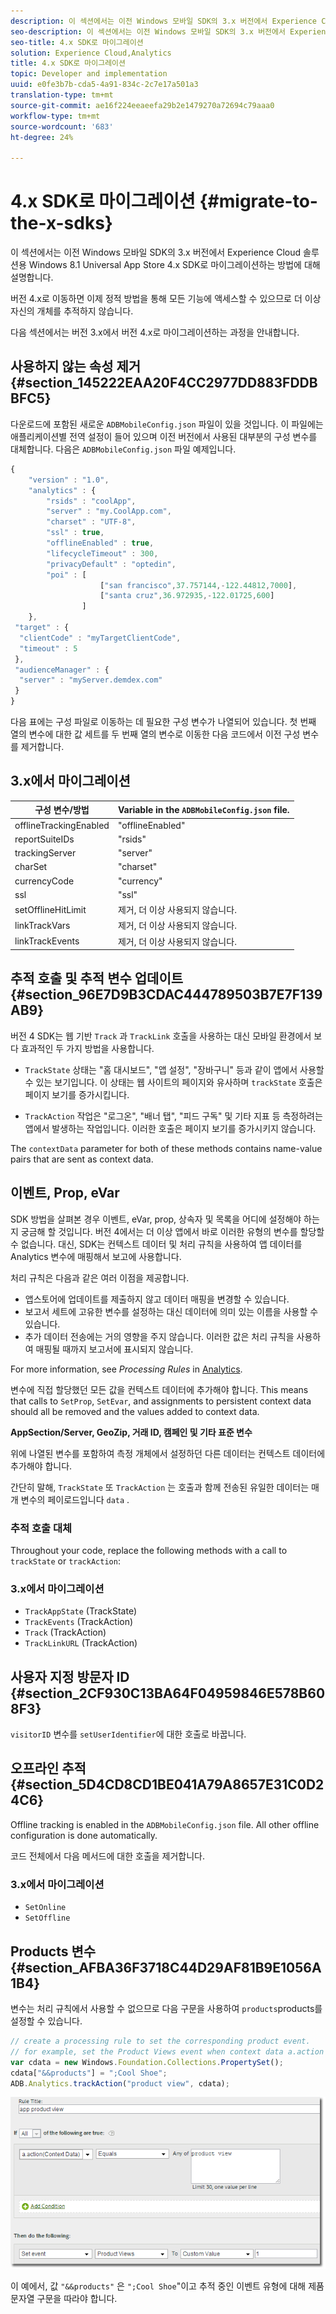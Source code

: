 ```yaml
---
description: 이 섹션에서는 이전 Windows 모바일 SDK의 3.x 버전에서 Experience Cloud 솔루션용 Windows 8.1 Universal App Store 4.x SDK로 마이그레이션하는 방법에 대해 설명합니다.
seo-description: 이 섹션에서는 이전 Windows 모바일 SDK의 3.x 버전에서 Experience Cloud 솔루션용 Windows 8.1 Universal App Store 4.x SDK로 마이그레이션하는 방법에 대해 설명합니다.
seo-title: 4.x SDK로 마이그레이션
solution: Experience Cloud,Analytics
title: 4.x SDK로 마이그레이션
topic: Developer and implementation
uuid: e0fe3b7b-cda5-4a91-834c-2c7e17a501a3
translation-type: tm+mt
source-git-commit: ae16f224eeaeefa29b2e1479270a72694c79aaa0
workflow-type: tm+mt
source-wordcount: '683'
ht-degree: 24%

---
```



# 4.x SDK로 마이그레이션 {#migrate-to-the-x-sdks}

이 섹션에서는 이전 Windows 모바일 SDK의 3.x 버전에서 Experience Cloud 솔루션용 Windows 8.1 Universal App Store 4.x SDK로 마이그레이션하는 방법에 대해 설명합니다.

버전 4.x로 이동하면 이제 정적 방법을 통해 모든 기능에 액세스할 수 있으므로 더 이상 자신의 개체를 추적하지 않습니다.

다음 섹션에서는 버전 3.x에서 버전 4.x로 마이그레이션하는 과정을 안내합니다.

## 사용하지 않는 속성 제거 {#section_145222EAA20F4CC2977DD883FDDBBFC5}

다운로드에 포함된 새로운 `ADBMobileConfig.json` 파일이 있을 것입니다. 이 파일에는 애플리케이션별 전역 설정이 들어 있으며 이전 버전에서 사용된 대부분의 구성 변수를 대체합니다. 다음은 `ADBMobileConfig.json` 파일 예제입니다.

```js
{ 
    "version" : "1.0", 
    "analytics" : { 
        "rsids" : "coolApp", 
        "server" : "my.CoolApp.com", 
        "charset" : "UTF-8", 
        "ssl" : true, 
        "offlineEnabled" : true, 
        "lifecycleTimeout" : 300, 
        "privacyDefault" : "optedin", 
        "poi" : [ 
                    ["san francisco",37.757144,-122.44812,7000], 
                    ["santa cruz",36.972935,-122.01725,600] 
                ] 
    }, 
 "target" : { 
  "clientCode" : "myTargetClientCode", 
  "timeout" : 5 
 }, 
 "audienceManager" : { 
  "server" : "myServer.demdex.com" 
 } 
}
```

다음 표에는 구성 파일로 이동하는 데 필요한 구성 변수가 나열되어 있습니다. 첫 번째 열의 변수에 대한 값 세트를 두 번째 열의 변수로 이동한 다음 코드에서 이전 구성 변수를 제거합니다.

## 3.x에서 마이그레이션

| 구성 변수/방법 | Variable in the `ADBMobileConfig.json` file. |
|--- |--- |
| offlineTrackingEnabled | &quot;offlineEnabled&quot; |
| reportSuiteIDs | &quot;rsids&quot; |
| trackingServer | &quot;server&quot; |
| charSet | &quot;charset&quot; |
| currencyCode | &quot;currency&quot; |
| ssl | &quot;ssl&quot; |
| setOfflineHitLimit | 제거, 더 이상 사용되지 않습니다. |
| linkTrackVars | 제거, 더 이상 사용되지 않습니다. |
| linkTrackEvents | 제거, 더 이상 사용되지 않습니다. |

## 추적 호출 및 추적 변수 업데이트 {#section_96E7D9B3CDAC444789503B7E7F139AB9}

버전 4 SDK는 웹 기반 `Track` 과 `TrackLink` 호출을 사용하는 대신 모바일 환경에서 보다 효과적인 두 가지 방법을 사용합니다.

* `TrackState` 상태는 &quot;홈 대시보드&quot;, &quot;앱 설정&quot;, &quot;장바구니&quot; 등과 같이 앱에서 사용할 수 있는 보기입니다. 이 상태는 웹 사이트의 페이지와 유사하며 `trackState` 호출은 페이지 보기를 증가시킵니다.

* `TrackAction` 작업은 &quot;로그온&quot;, &quot;배너 탭&quot;, &quot;피드 구독&quot; 및 기타 지표 등 측정하려는 앱에서 발생하는 작업입니다. 이러한 호출은 페이지 보기를 증가시키지 않습니다.

The `contextData` parameter for both of these methods contains name-value pairs that are sent as context data.

## 이벤트, Prop, eVar

SDK 방법을 살펴본 [](/help/windows-appstore/c-configuration/methods.md)경우 이벤트, eVar, prop, 상속자 및 목록을 어디에 설정해야 하는지 궁금해 할 것입니다. 버전 4에서는 더 이상 앱에서 바로 이러한 유형의 변수를 할당할 수 없습니다. 대신, SDK는 컨텍스트 데이터 및 처리 규칙을 사용하여 앱 데이터를 Analytics 변수에 매핑해서 보고에 사용합니다.

처리 규칙은 다음과 같은 여러 이점을 제공합니다.

* 앱스토어에 업데이트를 제출하지 않고 데이터 매핑을 변경할 수 있습니다.
* 보고서 세트에 고유한 변수를 설정하는 대신 데이터에 의미 있는 이름을 사용할 수 있습니다.
* 추가 데이터 전송에는 거의 영향을 주지 않습니다. 이러한 값은 처리 규칙을 사용하여 매핑될 때까지 보고서에 표시되지 않습니다.

For more information, see *Processing Rules* in [Analytics](/help/windows-appstore/analytics/analytics.md).

변수에 직접 할당했던 모든 값을 컨텍스트 데이터에 추가해야 합니다. This means that calls to `SetProp`, `SetEvar`, and assignments to persistent context data should all be removed and the values added to context data.

**AppSection/Server, GeoZip, 거래 ID, 캠페인 및 기타 표준 변수**

위에 나열된 변수를 포함하여 측정 개체에서 설정하던 다른 데이터는 컨텍스트 데이터에 추가해야 합니다.

간단히 말해, `TrackState` 또 `TrackAction` 는 호출과 함께 전송된 유일한 데이터는 매개 변수의 페이로드입니다 `data` .

### 추적 호출 대체

Throughout your code, replace the following methods with a call to `trackState` or `trackAction`:

### 3.x에서 마이그레이션

* `TrackAppState` (TrackState)
* `TrackEvents` (TrackAction)
* `Track` (TrackAction)
* `TrackLinkURL` (TrackAction)

## 사용자 지정 방문자 ID {#section_2CF930C13BA64F04959846E578B608F3}

`visitorID` 변수를 `setUserIdentifier`에 대한 호출로 바꿉니다.

## 오프라인 추적 {#section_5D4CD8CD1BE041A79A8657E31C0D24C6}

Offline tracking is enabled in the `ADBMobileConfig.json` file. All other offline configuration is done automatically.

코드 전체에서 다음 메서드에 대한 호출을 제거합니다.

### 3.x에서 마이그레이션

* `SetOnline`
* `SetOffline`

## Products 변수 {#section_AFBA36F3718C44D29AF81B9E1056A1B4}

 변수는 처리 규칙에서 사용할 수 없으므로 다음 구문을 사용하여 `products`products를 설정할 수 있습니다.

```js
// create a processing rule to set the corresponding product event. 
// for example, set the Product Views event when context data a.action = "product view" 
var cdata = new Windows.Foundation.Collections.PropertySet(); 
cdata["&&products"] = ";Cool Shoe"; 
ADB.Analytics.trackAction("product view", cdata);
```

![](assets/prod-view.png)

이 예에서, 값 `"&&products"` 은 `";Cool Shoe`&quot;이고 추적 중인 이벤트 유형에 대해 제품 문자열 구문을 따라야 합니다.